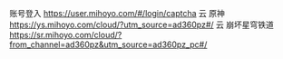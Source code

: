 账号登入
https://user.mihoyo.com/#/login/captcha
云 原神
https://ys.mihoyo.com/cloud/?utm_source=ad360pz#/
云 崩坏星穹铁道
https://sr.mihoyo.com/cloud/?from_channel=ad360pz&utm_source=ad360pz_pc#/
